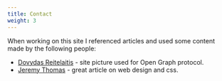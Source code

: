 ```yaml
---
title: Contact
weight: 3
---
```


[Dovydas Reitelaitis]: https://www.instagram.com/reitelaitis "Dovydas Reitelaitis instagram page"
[Jeremy Thomas]: https://jgthms.com/web-design-in-4-minutes/ "Jeremy Thomas article on Web Design"

When working on this site I referenced articles and used some content made by the following people:
- [Dovydas Reitelaitis] - site picture used for Open Graph protocol.
- [Jeremy Thomas] - great article on web design and css.
